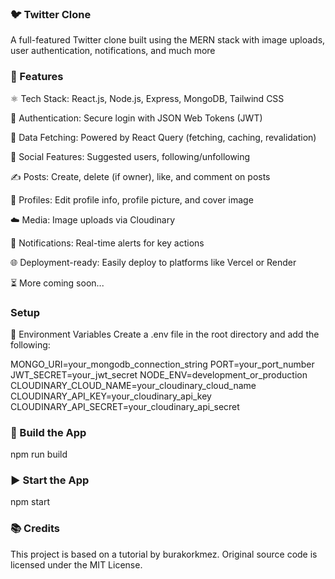 ### 🐦 Twitter Clone

A full-featured Twitter clone built using the MERN stack with image uploads, user authentication, notifications, and much more

### 🚀 Features

⚛️ Tech Stack: React.js, Node.js, Express, MongoDB, Tailwind CSS

🔐 Authentication: Secure login with JSON Web Tokens (JWT)

🔄 Data Fetching: Powered by React Query (fetching, caching, revalidation)

👥 Social Features: Suggested users, following/unfollowing

✍️ Posts: Create, delete (if owner), like, and comment on posts

📝 Profiles: Edit profile info, profile picture, and cover image

☁️ Media: Image uploads via Cloudinary

🔔 Notifications: Real-time alerts for key actions

🌐 Deployment-ready: Easily deploy to platforms like Vercel or Render

⏳ More coming soon...

### Setup

📄 Environment Variables
Create a .env file in the root directory and add the following:

MONGO_URI=your_mongodb_connection_string
PORT=your_port_number
JWT_SECRET=your_jwt_secret
NODE_ENV=development_or_production
CLOUDINARY_CLOUD_NAME=your_cloudinary_cloud_name
CLOUDINARY_API_KEY=your_cloudinary_api_key
CLOUDINARY_API_SECRET=your_cloudinary_api_secret

### 🧱 Build the App

npm run build

### ▶️ Start the App

npm start

### 📚 Credits

This project is based on a tutorial by burakorkmez.
Original source code is licensed under the MIT License.
